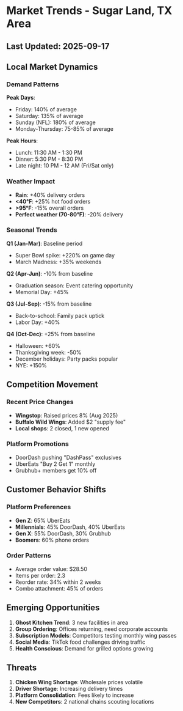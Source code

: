 # Market Trends - Sugar Land, TX Area

## Last Updated: 2025-09-17

## Local Market Dynamics

### Demand Patterns
**Peak Days**: 
- Friday: 140% of average
- Saturday: 135% of average  
- Sunday (NFL): 180% of average
- Monday-Thursday: 75-85% of average

**Peak Hours**:
- Lunch: 11:30 AM - 1:30 PM
- Dinner: 5:30 PM - 8:30 PM
- Late night: 10 PM - 12 AM (Fri/Sat only)

### Weather Impact
- **Rain**: +40% delivery orders
- **<40°F**: +25% hot food orders
- **>95°F**: -15% overall orders
- **Perfect weather (70-80°F)**: -20% delivery

### Seasonal Trends
**Q1 (Jan-Mar)**: Baseline period
- Super Bowl spike: +220% on game day
- March Madness: +35% weekends

**Q2 (Apr-Jun)**: -10% from baseline  
- Graduation season: Event catering opportunity
- Memorial Day: +45%

**Q3 (Jul-Sep)**: -15% from baseline
- Back-to-school: Family pack uptick
- Labor Day: +40%

**Q4 (Oct-Dec)**: +25% from baseline
- Halloween: +60% 
- Thanksgiving week: -50%
- December holidays: Party packs popular
- NYE: +150%

## Competition Movement

### Recent Price Changes
- **Wingstop**: Raised prices 8% (Aug 2025)
- **Buffalo Wild Wings**: Added $2 "supply fee"
- **Local shops**: 2 closed, 1 new opened

### Platform Promotions
- DoorDash pushing "DashPass" exclusives
- UberEats "Buy 2 Get 1" monthly
- Grubhub+ members get 10% off

## Customer Behavior Shifts

### Platform Preferences
- **Gen Z**: 65% UberEats
- **Millennials**: 45% DoorDash, 40% UberEats
- **Gen X**: 55% DoorDash, 30% Grubhub
- **Boomers**: 60% phone orders

### Order Patterns
- Average order value: $28.50
- Items per order: 2.3
- Reorder rate: 34% within 2 weeks
- Combo attachment: 45% of orders

## Emerging Opportunities

1. **Ghost Kitchen Trend**: 3 new facilities in area
2. **Group Ordering**: Offices returning, need corporate accounts
3. **Subscription Models**: Competitors testing monthly wing passes
4. **Social Media**: TikTok food challenges driving traffic
5. **Health Conscious**: Demand for grilled options growing

## Threats

1. **Chicken Wing Shortage**: Wholesale prices volatile
2. **Driver Shortage**: Increasing delivery times
3. **Platform Consolidation**: Fees likely to increase
4. **New Competitors**: 2 national chains scouting locations